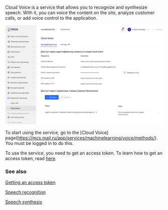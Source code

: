 Cloud Voice is a service that allows you to recognize and synthesize speech. With it, you can voice the content on the site, analyze customer calls, or add voice control to the application.

![](./assets/1633092587841-voice.png)

To start using the service, go to the [Cloud Voice] page(https://mcs.mail.ru/app/services/machinelearning/voice/methods/). You must be logged in to do this.

To use the service, you need to get an access token. To learn how to get an access token, read [here](../get-voice-token/).

### See also

[Getting an access token](../get-voice-token/)

[Speech recognition](../speech-recognition/)

[Speech synthesis](../text-to-speech/)
